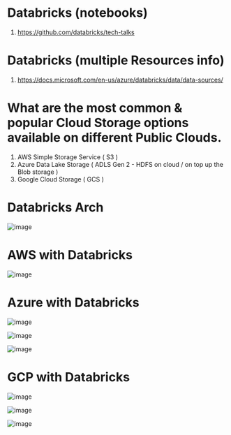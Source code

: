 # Databricks (notebooks)
1. https://github.com/databricks/tech-talks

# Databricks (multiple Resources info)
1. https://docs.microsoft.com/en-us/azure/databricks/data/data-sources/

# What are the most common & popular Cloud Storage options available on different Public Clouds.
1. AWS Simple Storage Service ( S3 )
2. Azure Data Lake Storage ( ADLS Gen 2 - HDFS on cloud / on top up the Blob storage )
3. Google Cloud Storage ( GCS )


# Databricks Arch 

![image](https://user-images.githubusercontent.com/5849522/141686809-16408c66-1981-47d8-ab92-32d3b8ecec7c.png)


# AWS with Databricks 

![image](https://user-images.githubusercontent.com/5849522/141686606-692daef5-6448-4016-bda5-b34bff5871dd.png)


# Azure with Databricks

![image](https://user-images.githubusercontent.com/5849522/141686632-8dc089f2-7cee-4521-9e82-a3a004552cb4.png)

![image](https://user-images.githubusercontent.com/5849522/141686654-d3878f08-19b8-4e23-8139-7d79eab561f1.png)

![image](https://user-images.githubusercontent.com/5849522/141686996-b42df071-ff88-4b0b-a366-683be14bf701.png)



# GCP with Databricks 

![image](https://user-images.githubusercontent.com/5849522/141686680-294ce6a9-4155-422b-8992-928e8b99cc17.png)

![image](https://user-images.githubusercontent.com/5849522/141686774-33988ec0-fc72-41e2-85e5-b0babea4779c.png)

![image](https://user-images.githubusercontent.com/5849522/141686903-14c2ba48-3b2b-40f0-a827-6587a625aeb4.png)





